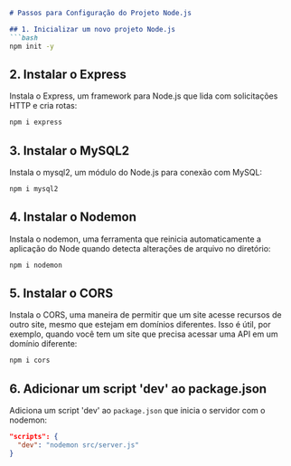 

```markdown
# Passos para Configuração do Projeto Node.js

## 1. Inicializar um novo projeto Node.js
```bash
npm init -y
```

## 2. Instalar o Express
Instala o Express, um framework para Node.js que lida com solicitações HTTP e cria rotas:
```bash
npm i express
```

## 3. Instalar o MySQL2
Instala o mysql2, um módulo do Node.js para conexão com MySQL:
```bash
npm i mysql2
```

## 4. Instalar o Nodemon
Instala o nodemon, uma ferramenta que reinicia automaticamente a aplicação do Node quando detecta alterações de arquivo no diretório:
```bash
npm i nodemon
```

## 5. Instalar o CORS
Instala o CORS, uma maneira de permitir que um site acesse recursos de outro site, mesmo que estejam em domínios diferentes. Isso é útil, por exemplo, quando você tem um site que precisa acessar uma API em um domínio diferente:
```bash
npm i cors
```

## 6. Adicionar um script 'dev' ao package.json
Adiciona um script 'dev' ao `package.json` que inicia o servidor com o nodemon:
```json
"scripts": {
  "dev": "nodemon src/server.js"
}
```
```
